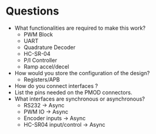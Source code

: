 # Questions

* What functionalities are required to make this work?
  * PWM Block
  * UART
  * Quadrature Decoder
  * HC-SR-04
  * P/I Controller
  * Ramp accel/decel
* How would you store the configuration of the design?
  * Registers/APB
* How do you connect interfaces ?
* List the pins needed on the PMOD connectors.
* What interfaces are synchronous or asynchronous?
  * RS232 -> Async
  * PWM IO -> Async
  * Encoder inputs -> Async
  * HC-SR04 input/control -> Async
